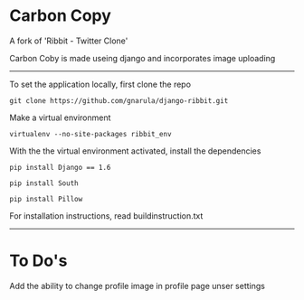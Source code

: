 Carbon Copy
=============

A fork of 'Ribbit - Twitter Clone'

Carbon Coby is made useing django and incorporates image uploading

***

To set the application locally, first clone the repo

```  
git clone https://github.com/gnarula/django-ribbit.git
```

Make a virtual environment

```
virtualenv --no-site-packages ribbit_env
```
  
With the the virtual environment activated, install the dependencies

```
pip install Django == 1.6

pip install South

pip install Pillow

```
  
For installation instructions, read buildinstruction.txt

***

To Do's
============

Add the ability to change profile image in profile page unser settings

